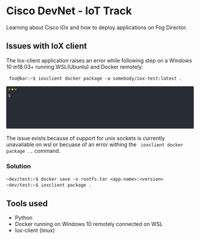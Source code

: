 # Cisco DevNet - IoT Track

Learning about Cisco IOx and how to deploy applications on Fog Director.

## Issues with IoX client
The Iox-client application raises an error while following step on a Windows 10 m18.03+ running WSL(Ubuntu) and Docker remotely:


```console
 foo@bar:~$ ioxclient docker package -a somebody/iox-test:latest . 
 ```


![Alt text](./error-rec.svg)

The issue exists because of support for unix sockets is currently unavailable on wsl or becuase of an error withing the ` ioxclient docker package ..` command.

### Solution 

```console
~dev/test:~$ docker save -o rootfs.tar <app-name>:<version>
~dev/test:~$ ioxclient package .
```

## Tools used
- Python
- Docker running on Windows 10 remotely connected on WSL
- Iox-client (linux)

